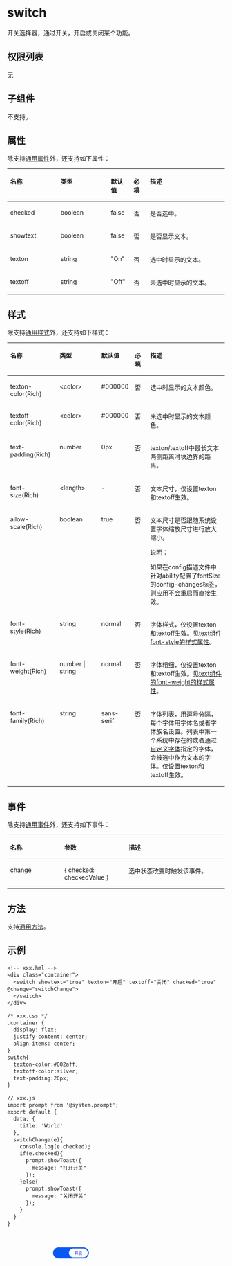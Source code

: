 # switch<a name="ZH-CN_TOPIC_0000001209570707"></a>

开关选择器，通过开关，开启或关闭某个功能。

## 权限列表<a name="zh-cn_topic_0000001127125072_section11257113618419"></a>

无

## 子组件<a name="zh-cn_topic_0000001127125072_section9288143101012"></a>

不支持。

## 属性<a name="zh-cn_topic_0000001127125072_section2907183951110"></a>

除支持[通用属性](js-components-common-attributes.md)外，还支持如下属性：

<a name="zh-cn_topic_0000001127125072_table20633101642315"></a>
<table><thead align="left"><tr id="zh-cn_topic_0000001127125072_row663331618238"><th class="cellrowborder" valign="top" width="23.119999999999997%" id="mcps1.1.6.1.1"><p id="zh-cn_topic_0000001127125072_aa872998ac2d84843a3c5161889afffef"><a name="zh-cn_topic_0000001127125072_aa872998ac2d84843a3c5161889afffef"></a><a name="zh-cn_topic_0000001127125072_aa872998ac2d84843a3c5161889afffef"></a>名称</p>
</th>
<th class="cellrowborder" valign="top" width="23.119999999999997%" id="mcps1.1.6.1.2"><p id="zh-cn_topic_0000001127125072_ab2111648ee0e4f6d881be8954e7acaab"><a name="zh-cn_topic_0000001127125072_ab2111648ee0e4f6d881be8954e7acaab"></a><a name="zh-cn_topic_0000001127125072_ab2111648ee0e4f6d881be8954e7acaab"></a>类型</p>
</th>
<th class="cellrowborder" valign="top" width="10.48%" id="mcps1.1.6.1.3"><p id="zh-cn_topic_0000001127125072_ab377d1c90900478ea4ecab51e9a058af"><a name="zh-cn_topic_0000001127125072_ab377d1c90900478ea4ecab51e9a058af"></a><a name="zh-cn_topic_0000001127125072_ab377d1c90900478ea4ecab51e9a058af"></a>默认值</p>
</th>
<th class="cellrowborder" valign="top" width="7.5200000000000005%" id="mcps1.1.6.1.4"><p id="zh-cn_topic_0000001127125072_p824610360217"><a name="zh-cn_topic_0000001127125072_p824610360217"></a><a name="zh-cn_topic_0000001127125072_p824610360217"></a>必填</p>
</th>
<th class="cellrowborder" valign="top" width="35.76%" id="mcps1.1.6.1.5"><p id="zh-cn_topic_0000001127125072_a1d574a0044ed42ec8a2603bc82734232"><a name="zh-cn_topic_0000001127125072_a1d574a0044ed42ec8a2603bc82734232"></a><a name="zh-cn_topic_0000001127125072_a1d574a0044ed42ec8a2603bc82734232"></a>描述</p>
</th>
</tr>
</thead>
<tbody><tr id="zh-cn_topic_0000001127125072_row187510515582"><td class="cellrowborder" valign="top" width="23.119999999999997%" headers="mcps1.1.6.1.1 "><p id="zh-cn_topic_0000001127125072_p1126255375818"><a name="zh-cn_topic_0000001127125072_p1126255375818"></a><a name="zh-cn_topic_0000001127125072_p1126255375818"></a>checked</p>
</td>
<td class="cellrowborder" valign="top" width="23.119999999999997%" headers="mcps1.1.6.1.2 "><p id="zh-cn_topic_0000001127125072_p826225395810"><a name="zh-cn_topic_0000001127125072_p826225395810"></a><a name="zh-cn_topic_0000001127125072_p826225395810"></a>boolean</p>
</td>
<td class="cellrowborder" valign="top" width="10.48%" headers="mcps1.1.6.1.3 "><p id="zh-cn_topic_0000001127125072_p1126210533587"><a name="zh-cn_topic_0000001127125072_p1126210533587"></a><a name="zh-cn_topic_0000001127125072_p1126210533587"></a>false</p>
</td>
<td class="cellrowborder" valign="top" width="7.5200000000000005%" headers="mcps1.1.6.1.4 "><p id="zh-cn_topic_0000001127125072_p10262185375814"><a name="zh-cn_topic_0000001127125072_p10262185375814"></a><a name="zh-cn_topic_0000001127125072_p10262185375814"></a>否</p>
</td>
<td class="cellrowborder" valign="top" width="35.76%" headers="mcps1.1.6.1.5 "><p id="zh-cn_topic_0000001127125072_p526295335811"><a name="zh-cn_topic_0000001127125072_p526295335811"></a><a name="zh-cn_topic_0000001127125072_p526295335811"></a>是否选中。</p>
</td>
</tr>
<tr id="zh-cn_topic_0000001127125072_row18459154995812"><td class="cellrowborder" valign="top" width="23.119999999999997%" headers="mcps1.1.6.1.1 "><p id="zh-cn_topic_0000001127125072_p17262853175817"><a name="zh-cn_topic_0000001127125072_p17262853175817"></a><a name="zh-cn_topic_0000001127125072_p17262853175817"></a>showtext</p>
</td>
<td class="cellrowborder" valign="top" width="23.119999999999997%" headers="mcps1.1.6.1.2 "><p id="zh-cn_topic_0000001127125072_p122621153175814"><a name="zh-cn_topic_0000001127125072_p122621153175814"></a><a name="zh-cn_topic_0000001127125072_p122621153175814"></a>boolean</p>
</td>
<td class="cellrowborder" valign="top" width="10.48%" headers="mcps1.1.6.1.3 "><p id="zh-cn_topic_0000001127125072_p1126365310589"><a name="zh-cn_topic_0000001127125072_p1126365310589"></a><a name="zh-cn_topic_0000001127125072_p1126365310589"></a>false</p>
</td>
<td class="cellrowborder" valign="top" width="7.5200000000000005%" headers="mcps1.1.6.1.4 "><p id="zh-cn_topic_0000001127125072_p11263195345814"><a name="zh-cn_topic_0000001127125072_p11263195345814"></a><a name="zh-cn_topic_0000001127125072_p11263195345814"></a>否</p>
</td>
<td class="cellrowborder" valign="top" width="35.76%" headers="mcps1.1.6.1.5 "><p id="zh-cn_topic_0000001127125072_p172631453135816"><a name="zh-cn_topic_0000001127125072_p172631453135816"></a><a name="zh-cn_topic_0000001127125072_p172631453135816"></a>是否显示文本。</p>
</td>
</tr>
<tr id="zh-cn_topic_0000001127125072_row55711479587"><td class="cellrowborder" valign="top" width="23.119999999999997%" headers="mcps1.1.6.1.1 "><p id="zh-cn_topic_0000001127125072_p626355311584"><a name="zh-cn_topic_0000001127125072_p626355311584"></a><a name="zh-cn_topic_0000001127125072_p626355311584"></a>texton</p>
</td>
<td class="cellrowborder" valign="top" width="23.119999999999997%" headers="mcps1.1.6.1.2 "><p id="zh-cn_topic_0000001127125072_p72637533582"><a name="zh-cn_topic_0000001127125072_p72637533582"></a><a name="zh-cn_topic_0000001127125072_p72637533582"></a>string</p>
</td>
<td class="cellrowborder" valign="top" width="10.48%" headers="mcps1.1.6.1.3 "><p id="zh-cn_topic_0000001127125072_p182634538587"><a name="zh-cn_topic_0000001127125072_p182634538587"></a><a name="zh-cn_topic_0000001127125072_p182634538587"></a>"On"</p>
</td>
<td class="cellrowborder" valign="top" width="7.5200000000000005%" headers="mcps1.1.6.1.4 "><p id="zh-cn_topic_0000001127125072_p112631153185813"><a name="zh-cn_topic_0000001127125072_p112631153185813"></a><a name="zh-cn_topic_0000001127125072_p112631153185813"></a>否</p>
</td>
<td class="cellrowborder" valign="top" width="35.76%" headers="mcps1.1.6.1.5 "><p id="zh-cn_topic_0000001127125072_p3263753175817"><a name="zh-cn_topic_0000001127125072_p3263753175817"></a><a name="zh-cn_topic_0000001127125072_p3263753175817"></a>选中时显示的文本。</p>
</td>
</tr>
<tr id="zh-cn_topic_0000001127125072_row116161444115812"><td class="cellrowborder" valign="top" width="23.119999999999997%" headers="mcps1.1.6.1.1 "><p id="zh-cn_topic_0000001127125072_p32631553145810"><a name="zh-cn_topic_0000001127125072_p32631553145810"></a><a name="zh-cn_topic_0000001127125072_p32631553145810"></a>textoff</p>
</td>
<td class="cellrowborder" valign="top" width="23.119999999999997%" headers="mcps1.1.6.1.2 "><p id="zh-cn_topic_0000001127125072_p11263253105816"><a name="zh-cn_topic_0000001127125072_p11263253105816"></a><a name="zh-cn_topic_0000001127125072_p11263253105816"></a>string</p>
</td>
<td class="cellrowborder" valign="top" width="10.48%" headers="mcps1.1.6.1.3 "><p id="zh-cn_topic_0000001127125072_p182632539586"><a name="zh-cn_topic_0000001127125072_p182632539586"></a><a name="zh-cn_topic_0000001127125072_p182632539586"></a>"Off"</p>
</td>
<td class="cellrowborder" valign="top" width="7.5200000000000005%" headers="mcps1.1.6.1.4 "><p id="zh-cn_topic_0000001127125072_p3263195375819"><a name="zh-cn_topic_0000001127125072_p3263195375819"></a><a name="zh-cn_topic_0000001127125072_p3263195375819"></a>否</p>
</td>
<td class="cellrowborder" valign="top" width="35.76%" headers="mcps1.1.6.1.5 "><p id="zh-cn_topic_0000001127125072_p19263185312583"><a name="zh-cn_topic_0000001127125072_p19263185312583"></a><a name="zh-cn_topic_0000001127125072_p19263185312583"></a>未选中时显示的文本。</p>
</td>
</tr>
</tbody>
</table>

## 样式<a name="zh-cn_topic_0000001127125072_section5775351116"></a>

除支持[通用样式](js-components-common-styles.md)外，还支持如下样式：

<a name="zh-cn_topic_0000001127125072_table18141141019"></a>
<table><thead align="left"><tr id="zh-cn_topic_0000001127125072_row17141841318"><th class="cellrowborder" valign="top" width="23.11768823117688%" id="mcps1.1.6.1.1"><p id="zh-cn_topic_0000001127125072_p814213411616"><a name="zh-cn_topic_0000001127125072_p814213411616"></a><a name="zh-cn_topic_0000001127125072_p814213411616"></a>名称</p>
</th>
<th class="cellrowborder" valign="top" width="20.477952204779523%" id="mcps1.1.6.1.2"><p id="zh-cn_topic_0000001127125072_p101428411816"><a name="zh-cn_topic_0000001127125072_p101428411816"></a><a name="zh-cn_topic_0000001127125072_p101428411816"></a>类型</p>
</th>
<th class="cellrowborder" valign="top" width="8.869113088691131%" id="mcps1.1.6.1.3"><p id="zh-cn_topic_0000001127125072_p1214219411518"><a name="zh-cn_topic_0000001127125072_p1214219411518"></a><a name="zh-cn_topic_0000001127125072_p1214219411518"></a>默认值</p>
</th>
<th class="cellrowborder" valign="top" width="7.519248075192481%" id="mcps1.1.6.1.4"><p id="zh-cn_topic_0000001127125072_p1814213417115"><a name="zh-cn_topic_0000001127125072_p1814213417115"></a><a name="zh-cn_topic_0000001127125072_p1814213417115"></a>必填</p>
</th>
<th class="cellrowborder" valign="top" width="40.01599840015999%" id="mcps1.1.6.1.5"><p id="zh-cn_topic_0000001127125072_p5142174112118"><a name="zh-cn_topic_0000001127125072_p5142174112118"></a><a name="zh-cn_topic_0000001127125072_p5142174112118"></a>描述</p>
</th>
</tr>
</thead>
<tbody><tr id="zh-cn_topic_0000001127125072_row15142941912"><td class="cellrowborder" valign="top" width="23.11768823117688%" headers="mcps1.1.6.1.1 "><p id="zh-cn_topic_0000001127125072_p141422413117"><a name="zh-cn_topic_0000001127125072_p141422413117"></a><a name="zh-cn_topic_0000001127125072_p141422413117"></a>texton-color(Rich)</p>
</td>
<td class="cellrowborder" valign="top" width="20.477952204779523%" headers="mcps1.1.6.1.2 "><p id="zh-cn_topic_0000001127125072_p21426411815"><a name="zh-cn_topic_0000001127125072_p21426411815"></a><a name="zh-cn_topic_0000001127125072_p21426411815"></a>&lt;color&gt;</p>
</td>
<td class="cellrowborder" valign="top" width="8.869113088691131%" headers="mcps1.1.6.1.3 "><p id="zh-cn_topic_0000001127125072_p1614210411718"><a name="zh-cn_topic_0000001127125072_p1614210411718"></a><a name="zh-cn_topic_0000001127125072_p1614210411718"></a>#000000</p>
</td>
<td class="cellrowborder" valign="top" width="7.519248075192481%" headers="mcps1.1.6.1.4 "><p id="zh-cn_topic_0000001127125072_p414264111119"><a name="zh-cn_topic_0000001127125072_p414264111119"></a><a name="zh-cn_topic_0000001127125072_p414264111119"></a>否</p>
</td>
<td class="cellrowborder" valign="top" width="40.01599840015999%" headers="mcps1.1.6.1.5 "><p id="zh-cn_topic_0000001127125072_p17142194118113"><a name="zh-cn_topic_0000001127125072_p17142194118113"></a><a name="zh-cn_topic_0000001127125072_p17142194118113"></a>选中时显示的文本颜色。</p>
</td>
</tr>
<tr id="zh-cn_topic_0000001127125072_row01425413117"><td class="cellrowborder" valign="top" width="23.11768823117688%" headers="mcps1.1.6.1.1 "><p id="zh-cn_topic_0000001127125072_p31426419115"><a name="zh-cn_topic_0000001127125072_p31426419115"></a><a name="zh-cn_topic_0000001127125072_p31426419115"></a>textoff-color(Rich)</p>
</td>
<td class="cellrowborder" valign="top" width="20.477952204779523%" headers="mcps1.1.6.1.2 "><p id="zh-cn_topic_0000001127125072_p714211411914"><a name="zh-cn_topic_0000001127125072_p714211411914"></a><a name="zh-cn_topic_0000001127125072_p714211411914"></a>&lt;color&gt;</p>
</td>
<td class="cellrowborder" valign="top" width="8.869113088691131%" headers="mcps1.1.6.1.3 "><p id="zh-cn_topic_0000001127125072_p1614244112117"><a name="zh-cn_topic_0000001127125072_p1614244112117"></a><a name="zh-cn_topic_0000001127125072_p1614244112117"></a>#000000</p>
</td>
<td class="cellrowborder" valign="top" width="7.519248075192481%" headers="mcps1.1.6.1.4 "><p id="zh-cn_topic_0000001127125072_p1914294116111"><a name="zh-cn_topic_0000001127125072_p1914294116111"></a><a name="zh-cn_topic_0000001127125072_p1914294116111"></a>否</p>
</td>
<td class="cellrowborder" valign="top" width="40.01599840015999%" headers="mcps1.1.6.1.5 "><p id="zh-cn_topic_0000001127125072_p7142041512"><a name="zh-cn_topic_0000001127125072_p7142041512"></a><a name="zh-cn_topic_0000001127125072_p7142041512"></a>未选中时显示的文本颜色。</p>
</td>
</tr>
<tr id="zh-cn_topic_0000001127125072_row21421741914"><td class="cellrowborder" valign="top" width="23.11768823117688%" headers="mcps1.1.6.1.1 "><p id="zh-cn_topic_0000001127125072_p15143441811"><a name="zh-cn_topic_0000001127125072_p15143441811"></a><a name="zh-cn_topic_0000001127125072_p15143441811"></a>text-padding(Rich)</p>
</td>
<td class="cellrowborder" valign="top" width="20.477952204779523%" headers="mcps1.1.6.1.2 "><p id="zh-cn_topic_0000001127125072_p12143741518"><a name="zh-cn_topic_0000001127125072_p12143741518"></a><a name="zh-cn_topic_0000001127125072_p12143741518"></a>number</p>
</td>
<td class="cellrowborder" valign="top" width="8.869113088691131%" headers="mcps1.1.6.1.3 "><p id="zh-cn_topic_0000001127125072_p9143241114"><a name="zh-cn_topic_0000001127125072_p9143241114"></a><a name="zh-cn_topic_0000001127125072_p9143241114"></a>0px</p>
</td>
<td class="cellrowborder" valign="top" width="7.519248075192481%" headers="mcps1.1.6.1.4 "><p id="zh-cn_topic_0000001127125072_p101439419117"><a name="zh-cn_topic_0000001127125072_p101439419117"></a><a name="zh-cn_topic_0000001127125072_p101439419117"></a>否</p>
</td>
<td class="cellrowborder" valign="top" width="40.01599840015999%" headers="mcps1.1.6.1.5 "><p id="zh-cn_topic_0000001127125072_p714374115110"><a name="zh-cn_topic_0000001127125072_p714374115110"></a><a name="zh-cn_topic_0000001127125072_p714374115110"></a>texton/textoff中最长文本两侧距离滑块边界的距离。</p>
</td>
</tr>
<tr id="zh-cn_topic_0000001127125072_row19143194112115"><td class="cellrowborder" valign="top" width="23.11768823117688%" headers="mcps1.1.6.1.1 "><p id="zh-cn_topic_0000001127125072_p1614364119110"><a name="zh-cn_topic_0000001127125072_p1614364119110"></a><a name="zh-cn_topic_0000001127125072_p1614364119110"></a>font-size(Rich)</p>
</td>
<td class="cellrowborder" valign="top" width="20.477952204779523%" headers="mcps1.1.6.1.2 "><p id="zh-cn_topic_0000001127125072_p11436419111"><a name="zh-cn_topic_0000001127125072_p11436419111"></a><a name="zh-cn_topic_0000001127125072_p11436419111"></a>&lt;length&gt;</p>
</td>
<td class="cellrowborder" valign="top" width="8.869113088691131%" headers="mcps1.1.6.1.3 "><p id="zh-cn_topic_0000001127125072_p21431416117"><a name="zh-cn_topic_0000001127125072_p21431416117"></a><a name="zh-cn_topic_0000001127125072_p21431416117"></a>-</p>
</td>
<td class="cellrowborder" valign="top" width="7.519248075192481%" headers="mcps1.1.6.1.4 "><p id="zh-cn_topic_0000001127125072_p014313412014"><a name="zh-cn_topic_0000001127125072_p014313412014"></a><a name="zh-cn_topic_0000001127125072_p014313412014"></a>否</p>
</td>
<td class="cellrowborder" valign="top" width="40.01599840015999%" headers="mcps1.1.6.1.5 "><p id="zh-cn_topic_0000001127125072_p19143184110114"><a name="zh-cn_topic_0000001127125072_p19143184110114"></a><a name="zh-cn_topic_0000001127125072_p19143184110114"></a>文本尺寸，仅设置texton和textoff生效。</p>
</td>
</tr>
<tr id="zh-cn_topic_0000001127125072_row514317411319"><td class="cellrowborder" valign="top" width="23.11768823117688%" headers="mcps1.1.6.1.1 "><p id="zh-cn_topic_0000001127125072_p1143241119"><a name="zh-cn_topic_0000001127125072_p1143241119"></a><a name="zh-cn_topic_0000001127125072_p1143241119"></a>allow-scale(Rich)</p>
</td>
<td class="cellrowborder" valign="top" width="20.477952204779523%" headers="mcps1.1.6.1.2 "><p id="zh-cn_topic_0000001127125072_p1914314117112"><a name="zh-cn_topic_0000001127125072_p1914314117112"></a><a name="zh-cn_topic_0000001127125072_p1914314117112"></a>boolean</p>
</td>
<td class="cellrowborder" valign="top" width="8.869113088691131%" headers="mcps1.1.6.1.3 "><p id="zh-cn_topic_0000001127125072_p514319415118"><a name="zh-cn_topic_0000001127125072_p514319415118"></a><a name="zh-cn_topic_0000001127125072_p514319415118"></a>true</p>
</td>
<td class="cellrowborder" valign="top" width="7.519248075192481%" headers="mcps1.1.6.1.4 "><p id="zh-cn_topic_0000001127125072_p71431411417"><a name="zh-cn_topic_0000001127125072_p71431411417"></a><a name="zh-cn_topic_0000001127125072_p71431411417"></a>否</p>
</td>
<td class="cellrowborder" valign="top" width="40.01599840015999%" headers="mcps1.1.6.1.5 "><p id="zh-cn_topic_0000001127125072_p71435417112"><a name="zh-cn_topic_0000001127125072_p71435417112"></a><a name="zh-cn_topic_0000001127125072_p71435417112"></a>文本尺寸是否跟随系统设置字体缩放尺寸进行放大缩小。</p>
<div class="note" id="zh-cn_topic_0000001127125072_note214334112118"><a name="zh-cn_topic_0000001127125072_note214334112118"></a><a name="zh-cn_topic_0000001127125072_note214334112118"></a><span class="notetitle"> 说明： </span><div class="notebody"><p id="zh-cn_topic_0000001127125072_p3143174118114"><a name="zh-cn_topic_0000001127125072_p3143174118114"></a><a name="zh-cn_topic_0000001127125072_p3143174118114"></a>如果在config描述文件中针对ability配置了fontSize的config-changes标签，则应用不会重启而直接生效。</p>
</div></div>
</td>
</tr>
<tr id="zh-cn_topic_0000001127125072_row114334114116"><td class="cellrowborder" valign="top" width="23.11768823117688%" headers="mcps1.1.6.1.1 "><p id="zh-cn_topic_0000001127125072_p81431141814"><a name="zh-cn_topic_0000001127125072_p81431141814"></a><a name="zh-cn_topic_0000001127125072_p81431141814"></a>font-style(Rich)</p>
</td>
<td class="cellrowborder" valign="top" width="20.477952204779523%" headers="mcps1.1.6.1.2 "><p id="zh-cn_topic_0000001127125072_p20144941015"><a name="zh-cn_topic_0000001127125072_p20144941015"></a><a name="zh-cn_topic_0000001127125072_p20144941015"></a>string</p>
</td>
<td class="cellrowborder" valign="top" width="8.869113088691131%" headers="mcps1.1.6.1.3 "><p id="zh-cn_topic_0000001127125072_p1514464111120"><a name="zh-cn_topic_0000001127125072_p1514464111120"></a><a name="zh-cn_topic_0000001127125072_p1514464111120"></a>normal</p>
</td>
<td class="cellrowborder" valign="top" width="7.519248075192481%" headers="mcps1.1.6.1.4 "><p id="zh-cn_topic_0000001127125072_p1914484118112"><a name="zh-cn_topic_0000001127125072_p1914484118112"></a><a name="zh-cn_topic_0000001127125072_p1914484118112"></a>否</p>
</td>
<td class="cellrowborder" valign="top" width="40.01599840015999%" headers="mcps1.1.6.1.5 "><p id="zh-cn_topic_0000001127125072_p61446412015"><a name="zh-cn_topic_0000001127125072_p61446412015"></a><a name="zh-cn_topic_0000001127125072_p61446412015"></a>字体样式，仅设置texton和textoff生效。见<a href="js-components-basic-text.md#zh-cn_topic_0000001127125018_section5775351116">text组件font-style的样式属性</a>。</p>
</td>
</tr>
<tr id="zh-cn_topic_0000001127125072_row1414434118113"><td class="cellrowborder" valign="top" width="23.11768823117688%" headers="mcps1.1.6.1.1 "><p id="zh-cn_topic_0000001127125072_p91441641917"><a name="zh-cn_topic_0000001127125072_p91441641917"></a><a name="zh-cn_topic_0000001127125072_p91441641917"></a>font-weight(Rich)</p>
</td>
<td class="cellrowborder" valign="top" width="20.477952204779523%" headers="mcps1.1.6.1.2 "><p id="zh-cn_topic_0000001127125072_p17144241417"><a name="zh-cn_topic_0000001127125072_p17144241417"></a><a name="zh-cn_topic_0000001127125072_p17144241417"></a>number | string</p>
</td>
<td class="cellrowborder" valign="top" width="8.869113088691131%" headers="mcps1.1.6.1.3 "><p id="zh-cn_topic_0000001127125072_p17144184118118"><a name="zh-cn_topic_0000001127125072_p17144184118118"></a><a name="zh-cn_topic_0000001127125072_p17144184118118"></a>normal</p>
</td>
<td class="cellrowborder" valign="top" width="7.519248075192481%" headers="mcps1.1.6.1.4 "><p id="zh-cn_topic_0000001127125072_p2144144115118"><a name="zh-cn_topic_0000001127125072_p2144144115118"></a><a name="zh-cn_topic_0000001127125072_p2144144115118"></a>否</p>
</td>
<td class="cellrowborder" valign="top" width="40.01599840015999%" headers="mcps1.1.6.1.5 "><p id="zh-cn_topic_0000001127125072_p1714484118114"><a name="zh-cn_topic_0000001127125072_p1714484118114"></a><a name="zh-cn_topic_0000001127125072_p1714484118114"></a>字体粗细，仅设置texton和textoff生效。见<a href="js-components-basic-text.md#zh-cn_topic_0000001127125018_section5775351116">text组件的font-weight的样式属性</a>。</p>
</td>
</tr>
<tr id="zh-cn_topic_0000001127125072_row16144154118117"><td class="cellrowborder" valign="top" width="23.11768823117688%" headers="mcps1.1.6.1.1 "><p id="zh-cn_topic_0000001127125072_p1914419411613"><a name="zh-cn_topic_0000001127125072_p1914419411613"></a><a name="zh-cn_topic_0000001127125072_p1914419411613"></a>font-family(Rich)</p>
</td>
<td class="cellrowborder" valign="top" width="20.477952204779523%" headers="mcps1.1.6.1.2 "><p id="zh-cn_topic_0000001127125072_p61447411415"><a name="zh-cn_topic_0000001127125072_p61447411415"></a><a name="zh-cn_topic_0000001127125072_p61447411415"></a>string</p>
</td>
<td class="cellrowborder" valign="top" width="8.869113088691131%" headers="mcps1.1.6.1.3 "><p id="zh-cn_topic_0000001127125072_p191448411817"><a name="zh-cn_topic_0000001127125072_p191448411817"></a><a name="zh-cn_topic_0000001127125072_p191448411817"></a>sans-serif</p>
</td>
<td class="cellrowborder" valign="top" width="7.519248075192481%" headers="mcps1.1.6.1.4 "><p id="zh-cn_topic_0000001127125072_p314415411118"><a name="zh-cn_topic_0000001127125072_p314415411118"></a><a name="zh-cn_topic_0000001127125072_p314415411118"></a>否</p>
</td>
<td class="cellrowborder" valign="top" width="40.01599840015999%" headers="mcps1.1.6.1.5 "><p id="zh-cn_topic_0000001127125072_p614414411115"><a name="zh-cn_topic_0000001127125072_p614414411115"></a><a name="zh-cn_topic_0000001127125072_p614414411115"></a>字体列表，用逗号分隔，每个字体用字体名或者字体族名设置。列表中第一个系统中存在的或者通过<a href="js-components-common-customizing-font.md">自定义字体</a>指定的字体，会被选中作为文本的字体。仅设置texton和textoff生效。</p>
</td>
</tr>
</tbody>
</table>

## 事件<a name="zh-cn_topic_0000001127125072_section1042893411015"></a>

除支持[通用事件](js-components-common-events.md)外，还支持如下事件：

<a name="zh-cn_topic_0000001127125072_table4429183420016"></a>
<table><thead align="left"><tr id="zh-cn_topic_0000001127125072_row14295345017"><th class="cellrowborder" valign="top" width="24.852485248524854%" id="mcps1.1.4.1.1"><p id="zh-cn_topic_0000001127125072_p342910341105"><a name="zh-cn_topic_0000001127125072_p342910341105"></a><a name="zh-cn_topic_0000001127125072_p342910341105"></a>名称</p>
</th>
<th class="cellrowborder" valign="top" width="29.552955295529554%" id="mcps1.1.4.1.2"><p id="zh-cn_topic_0000001127125072_p142913343017"><a name="zh-cn_topic_0000001127125072_p142913343017"></a><a name="zh-cn_topic_0000001127125072_p142913343017"></a>参数</p>
</th>
<th class="cellrowborder" valign="top" width="45.5945594559456%" id="mcps1.1.4.1.3"><p id="zh-cn_topic_0000001127125072_p6429034005"><a name="zh-cn_topic_0000001127125072_p6429034005"></a><a name="zh-cn_topic_0000001127125072_p6429034005"></a>描述</p>
</th>
</tr>
</thead>
<tbody><tr id="zh-cn_topic_0000001127125072_row94293341601"><td class="cellrowborder" valign="top" width="24.852485248524854%" headers="mcps1.1.4.1.1 "><p id="zh-cn_topic_0000001127125072_p842910342010"><a name="zh-cn_topic_0000001127125072_p842910342010"></a><a name="zh-cn_topic_0000001127125072_p842910342010"></a>change</p>
</td>
<td class="cellrowborder" valign="top" width="29.552955295529554%" headers="mcps1.1.4.1.2 "><p id="zh-cn_topic_0000001127125072_p342917344013"><a name="zh-cn_topic_0000001127125072_p342917344013"></a><a name="zh-cn_topic_0000001127125072_p342917344013"></a>{ checked: checkedValue }</p>
</td>
<td class="cellrowborder" valign="top" width="45.5945594559456%" headers="mcps1.1.4.1.3 "><p id="zh-cn_topic_0000001127125072_p24295341304"><a name="zh-cn_topic_0000001127125072_p24295341304"></a><a name="zh-cn_topic_0000001127125072_p24295341304"></a>选中状态改变时触发该事件。</p>
</td>
</tr>
</tbody>
</table>

## 方法<a name="zh-cn_topic_0000001127125072_section2279124532420"></a>

支持[通用方法](js-components-common-methods.md)。

## 示例<a name="zh-cn_topic_0000001127125072_section1149419101412"></a>

```
<!-- xxx.hml -->
<div class="container">
  <switch showtext="true" texton="开启" textoff="关闭" checked="true" @change="switchChange">
  </switch>
</div>
```

```
/* xxx.css */
.container {
  display: flex;
  justify-content: center;
  align-items: center;
}
switch{
  texton-color:#002aff;
  textoff-color:silver;
  text-padding:20px;
}
```

```
// xxx.js
import prompt from '@system.prompt';
export default {
  data: {
    title: 'World'
  },
  switchChange(e){
    console.log(e.checked);
    if(e.checked){
      prompt.showToast({
        message: "打开开关"
      });
    }else{
      prompt.showToast({
        message: "关闭开关"
      });
    }
  }
}
```

![](figures/zh-cn_image_0000001166920118.gif)

